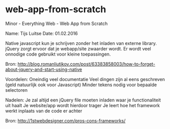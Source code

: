 # web-app-from-scratch

Minor - Everything Web - Web App from Scratch

Name: Tijs Luitse
Date: 01.02.2016

Native javascript kun je schrijven zonder het inladen van externe library. jQuery zorgt ervoor dat je webapp/site zwaarder wordt. Er wordt veel onnodige code gebruikt voor kleine toepassingen. 

Bron: http://blog.romanliutikov.com/post/63383858003/how-to-forget-about-jquery-and-start-using-native

Voordelen:
Oneindig veel documentatie
Veel dingen zijn al eens geschreven (geld natuurlijk ook voor Javascript)
Minder tekens nodig voor bepaalde selectoren

Nadelen:
Je zal altijd een jQuery file moeten inladen waar je functionaliteit uit haalt
Je website/app wordt hierdoor trager
Je leert hoe het framework werkt inplaats van de code er achter

Bron: http://1stwebdesigner.com/pros-cons-frameworks/




